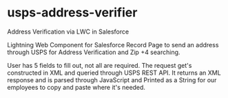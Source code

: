 # usps-address-verifier
Address Verification via LWC in Salesforce

Lightning Web Component for Salesforce Record Page to send an address through USPS for Address Verification and Zip +4 searching. 

User has 5 fields to fill out, not all are required. The request get's constructed in XML and queried through USPS REST API. It returns an XML response and is parsed through JavaScript and Printed as a String for our employees to copy and paste where it's needed. 
